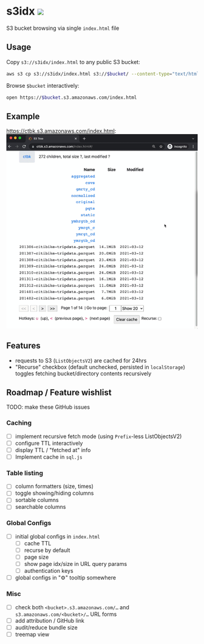 # s3idx ![](assets/favicon.ico)
S3 bucket browsing via single `index.html` file

## Usage
Copy `s3://s3idx/index.html` to any public S3 bucket:
```bash
aws s3 cp s3://s3idx/index.html s3://$bucket/ --content-type="text/html; charset=utf-8" --acl public-read
```

Browse `$bucket` interactively:
```bash
open https://$bucket.s3.amazonaws.com/index.html
```

## Example
https://ctbk.s3.amazonaws.com/index.html:
![](ctbk.gif)

## Features
- requests to S3 (`ListObjectsV2`) are cached for 24hrs
- "Recurse" checkbox (default unchecked, persisted in `localStorage`) toggles fetching bucket/directory contents recursively

## Roadmap / Feature wishlist
TODO: make these GitHub issues

### Caching
- [ ] implement recursive fetch mode (using `Prefix`-less ListObjectsV2)
- [ ] configure TTL interactively
- [ ] display TTL / "fetched at" info
- [ ] Implement cache in `sql.js`

### Table listing
- [ ] column formatters (size, times)
- [ ] toggle showing/hiding columns
- [ ] sortable columns
- [ ] searchable columns

### Global Configs
- [ ] initial global configs in `index.html`
  - [ ] cache TTL
  - [ ] recurse by default
  - [ ] page size
  - [ ] show page idx/size in URL query params
  - [ ] authentication keys
- [ ] global configs in "⚙️" tooltip somewhere

### Misc
- [ ] check both `<bucket>.s3.amazonaws.com/…` and `s3.amazonaws.com/<bucket>/…` URL forms
- [ ] add attribution / GitHub link
- [ ] audit/reduce bundle size
- [ ] treemap view
